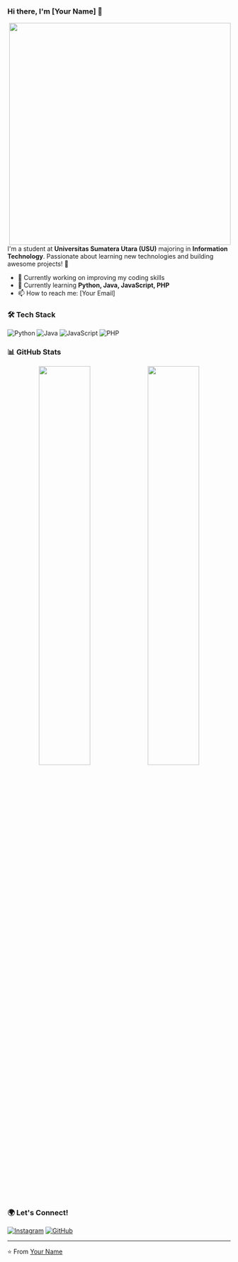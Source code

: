 ### Hi there, I'm [Your Name] 👋

<img src="https://media.giphy.com/media/qgQUggAC3Pfv687qPC/giphy.gif" width="500px" align="right" />

I'm a student at **Universitas Sumatera Utara (USU)** majoring in **Information Technology**. Passionate about learning new technologies and building awesome projects! 🚀

- 🔭 Currently working on improving my coding skills
- 🌱 Currently learning **Python, Java, JavaScript, PHP**
- 📫 How to reach me: [Your Email]

### 🛠 Tech Stack

![Python](https://img.shields.io/badge/Python-3776AB?style=for-the-badge&logo=python&logoColor=white)
![Java](https://img.shields.io/badge/Java-007396?style=for-the-badge&logo=java&logoColor=white)
![JavaScript](https://img.shields.io/badge/JavaScript-F7DF1E?style=for-the-badge&logo=javascript&logoColor=black)
![PHP](https://img.shields.io/badge/PHP-777BB4?style=for-the-badge&logo=php&logoColor=white)

### 📊 GitHub Stats

<p align="center">
  <img width="48%" src="https://github-readme-stats.vercel.app/api?username=your-username&show_icons=true&theme=radical" />
  <img width="48%" src="https://github-readme-streak-stats.herokuapp.com/?user=your-username&theme=radical" />
</p>

### 🌍 Let's Connect!

[![Instagram](https://img.shields.io/badge/Instagram-Profile-purple?style=flat&logo=instagram)](your-instagram-url)
[![GitHub](https://img.shields.io/badge/GitHub-Profile-black?style=flat&logo=github)](https://github.com/your-username)

---

⭐️ From [Your Name](https://github.com/your-username)
